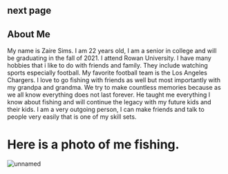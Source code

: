  ## next page <a href="facebook.com" > </a>
## About Me
My name is Zaire Sims. I am 22 years old, I am a senior in college and will be graduating in the fall of 2021. I attend Rowan University. I have many hobbies that i like to do with friends and family. They include watching sports especially football. My favorite football team is the Los Angeles Chargers. I love to go fishing with friends as well but most importantly with my grandpa and grandma. We try to make countless memories because as we all know everything does not last forever. He taught me everything I know about fishing and will continue the legacy with my future kids and their kids. I am a very outgoing person, I can make friends and talk to people very easily that is one of my skill sets. 

# Here is a photo of me fishing.
![unnamed](https://user-images.githubusercontent.com/84479825/120730613-dc57e200-c4af-11eb-888a-3044abcde54f.jpg)
